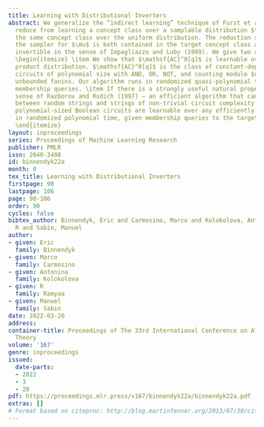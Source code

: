 ```yaml
---
title: Learning with Distributional Inverters
abstract: We generalize the “indirect learning” technique of Furst et al. (1991) to
  reduce from learning a concept class over a samplable distribution $\mu$ to learning
  the same concept class over the uniform distribution. The reduction succeeds when
  the sampler for $\mu$ is both contained in the target concept class and efficiently
  invertible in the sense of Impagliazzo and Luby (1989). We give two applications.
  \begin{itemize} \item We show that $\mathsf{AC}^0[q]$ is learnable over any succinctly-described
  product distribution. $\mathsf{AC}^0[q]$ is the class of constant-depth Boolean
  circuits of polynomial size with AND, OR, NOT, and counting modulo $q$ gates of
  unbounded fanins. Our algorithm runs in randomized quasi-polynomial time and uses
  membership queries. \item If there is a strongly useful natural property in the
  sense of Razborov and Rudich (1997) — an efficient algorithm that can distinguish
  between random strings and strings of non-trivial circuit complexity — then general
  polynomial-sized Boolean circuits are learnable over any efficiently samplable distribution
  in randomized polynomial time, given membership queries to the target function.
  \end{itemize}
layout: inproceedings
series: Proceedings of Machine Learning Research
publisher: PMLR
issn: 2640-3498
id: binnendyk22a
month: 0
tex_title: Learning with Distributional Inverters
firstpage: 90
lastpage: 106
page: 90-106
order: 90
cycles: false
bibtex_author: Binnendyk, Eric and Carmosino, Marco and Kolokolova, Antonina and Ramyaa,
  R and Sabin, Manuel
author:
- given: Eric
  family: Binnendyk
- given: Marco
  family: Carmosino
- given: Antonina
  family: Kolokolova
- given: R
  family: Ramyaa
- given: Manuel
  family: Sabin
date: 2022-03-20
address:
container-title: Proceedings of The 33rd International Conference on Algorithmic Learning
  Theory
volume: '167'
genre: inproceedings
issued:
  date-parts:
  - 2022
  - 3
  - 20
pdf: https://proceedings.mlr.press/v167/binnendyk22a/binnendyk22a.pdf
extras: []
# Format based on citeproc: http://blog.martinfenner.org/2013/07/30/citeproc-yaml-for-bibliographies/
---
```

